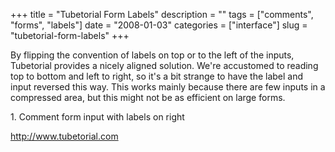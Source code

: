 +++
title = "Tubetorial Form Labels"
description = ""
tags = ["comments", "forms", "labels"]
date = "2008-01-03"
categories = ["interface"]
slug = "tubetorial-form-labels"
+++


<p>By flipping the convention of labels on top or to the left of the inputs, Tubetorial provides a nicely aligned solution. We're accustomed to reading top to bottom and left to right, so it's a bit strange to have the label and input reversed this way. This works mainly because there are few inputs in a compressed area, but this might not be as efficient on large forms. </p>
<div id="screens-full" class="clear"><div class="caption">1. Comment form input with labels on right</div><div class="fullimg clear"><a href="/media/interface/tubetorial-comment-form-1.png" class="group" rel="group" title="1. Comment form input with labels on right"><img src="/media/interface/tubetorial-comment-form-1.png" alt="" class="img-responsive"></a></div></div>        
<p><a href="http://www.tubetorial.com/">http://www.tubetorial.com</a></p>

